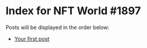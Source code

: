 # Index for NFT World #1897
Posts will be displayed in the order below:

- [Your first post](./001-first.md)

